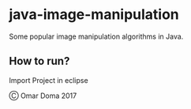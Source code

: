 # java-image-manipulation

Some popular image manipulation algorithms in Java.

## How to run? 

Import Project in eclipse

Ⓒ Omar Doma 2017
